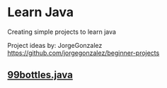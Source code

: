 # Learn Java
Creating simple projects to learn java

Project ideas by: JorgeGonzalez
https://github.com/jorgegonzalez/beginner-projects

## [99bottles.java](https://github.com/peter-limawal/learn-java/99bottles.java)
```
